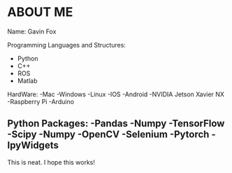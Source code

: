 # ABOUT ME


Name:
Gavin Fox


Programming Languages and Structures:
- Python
- C++
- ROS
- Matlab

HardWare:
-Mac
-Windows
-Linux
-IOS
-Android
-NVIDIA Jetson Xavier NX
-Raspberry Pi
-Arduino 


Python Packages:
-Pandas
-Numpy
-TensorFlow
-Scipy
-Numpy
-OpenCV
-Selenium
-Pytorch
-IpyWidgets
-


This is neat. I hope this works! 
